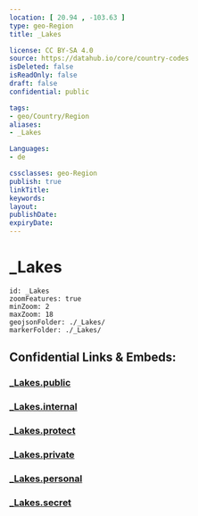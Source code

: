 ```yaml
---
location: [ 20.94 , -103.63 ] 
type: geo-Region
title: _Lakes

license: CC BY-SA 4.0
source: https://datahub.io/core/country-codes
isDeleted: false
isReadOnly: false
draft: false
confidential: public

tags:
- geo/Country/Region
aliases:
- _Lakes

Languages:
- de

cssclasses: geo-Region
publish: true
linkTitle: 
keywords: 
layout: 
publishDate: 
expiryDate: 
---
```


# _Lakes

```leaflet
id: _Lakes
zoomFeatures: true 
minZoom: 2 
maxZoom: 18
geojsonFolder: ./_Lakes/
markerFolder: ./_Lakes/
```


## Confidential Links & Embeds: 

### [_Lakes.public](/_public/\Earth\Continent\America~Central\Mexico\States~Mexico\Jalisco_Lakes.public.md) 

### [_Lakes.internal](/_internal/\Earth\Continent\America~Central\Mexico\States~Mexico\Jalisco_Lakes.internal.md) 

### [_Lakes.protect](/_protect/\Earth\Continent\America~Central\Mexico\States~Mexico\Jalisco_Lakes.protect.md) 

### [_Lakes.private](/_private/\Earth\Continent\America~Central\Mexico\States~Mexico\Jalisco_Lakes.private.md) 

### [_Lakes.personal](/_personal/\Earth\Continent\America~Central\Mexico\States~Mexico\Jalisco_Lakes.personal.md) 

### [_Lakes.secret](/_secret/\Earth\Continent\America~Central\Mexico\States~Mexico\Jalisco_Lakes.secret.md)

